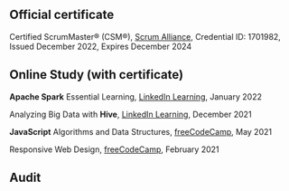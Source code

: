 ## Official certificate

Certified ScrumMaster® (CSM®), [Scrum Alliance](https://bcert.me/svtjqqcyp), Credential ID: 1701982, Issued December 2022, Expires December 2024

## Online Study (with certificate)

**Apache Spark** Essential Learning, [LinkedIn Learning](https://www.linkedin.com/learning/certificates/9f786fc0b649b9fa82f3f26750619bb1ec37034a14bc07493c5c1f5363f55300?trk=share_certificate&trk=lil_details_certification&lipi=urn%3Ali%3Apage%3Ad_flagship3_profile_view_base%3Bt0K0UCPRS8GSwOH46ujmqg%3D%3D&licu=urn%3Ali%3Acontrol%3Ad_flagship3_profile_view_base-lil_details_certification), January 2022

Analyzing Big Data with **Hive**, [LinkedIn Learning](https://www.linkedin.com/learning/certificates/ca6abc7af2c13470969b8c7724e156fdb4898aa508cfcd9a4f614083f2687f08?trk=share_certificate&trk=lil_details_certification&lipi=urn%3Ali%3Apage%3Ad_flagship3_profile_view_base%3Bt0K0UCPRS8GSwOH46ujmqg%3D%3D&licu=urn%3Ali%3Acontrol%3Ad_flagship3_profile_view_base-lil_details_certification), December 2021

**JavaScript** Algorithms and Data Structures, [freeCodeCamp](https://freecodecamp.org/certification/percypham04/javascript-algorithms-and-data-structures), May 2021

Responsive Web Design, [freeCodeCamp](https://www.freecodecamp.org/certification/percypham04/responsive-web-design), February 2021

## Audit

